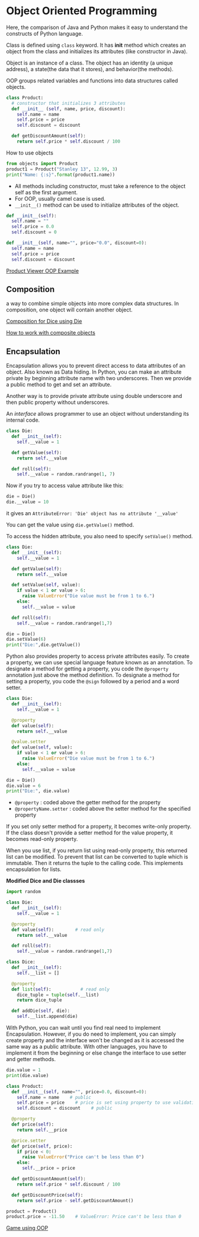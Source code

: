 # Object Oriented Programming

Here, the comparison of Java and Python makes it easy to understand the constructs of Python language.

Class is defined using `class` keyword. It has __init__ method which creates an object from the class and initializes its attributes (like constructor in Java).

Object is an instance of a class. The object has an identity (a unique address), a state(the data that it stores), and behavior(the methods).

OOP groups related variables and functions into data structures called objects.

```python
class Product:
  # constructor that initializes 3 attributes
  def __init__ (self, name, price, discount):
    self.name = name
    self.price = price
    self.discount = discount

  def getDiscountAmount(self):
    return self.price * self.discount / 100
```

How to use objects

```python
from objects import Product
product1 = Product("Stanley 13", 12.99, 3)
print("Name: {:s}".format(product1.name))
```

- All methods including constructor, must take a reference to the object self as the first argument.
- For OOP, usually camel case is used.
- `__init__()` method can be used to initialize attributes of the object.

```python
def __init__(self):
  self.name = ""
  self.price = 0.0
  self.discount = 0
```

```python
def __init__(self, name="", price="0.0", discount=0):
  self.name = name
  self.price = price
  self.discount = discount
```

[Product Viewer OOP Example](../examples/product_viewer.py)

## Composition

a way to combine simple objects into more complex data structures. In composition, one object will contain another object.

[Composition for Dice using Die](../examples/dice.py)

[How to work with composite objects](../examples/dice_roller.py)

## Encapsulation

Encapsulation allows you to prevent direct access to data attributes of an object. Also known as Data hiding.
In Python, you can make an attribute private by beginning attribute name with two underscores. Then we provide a public method to get and set an attribute.

Another way is to provide private attribute using double underscore and then public property without underscores.

An *interface* allows programmer to use an object without understanding its internal code.

```python
class Die:
  def __init__(self):
    self.__value = 1

  def getValue(self):
    return self.__value

  def roll(self):
    self.__value = random.randrange(1, 7)
```

Now if you try to access value attribute like this:

```python
die = Die()
die.__value = 10
```

it gives an `AttributeError: 'Die' object has no attribute '__value'`

You can get the value using `die.getValue()` method.

To access the hidden attribute, you also need to specify `setValue()` method.

```python
class Die:
  def __init__(self):
    self.__value = 1

  def getValue(self):
    return self.__value

  def setValue(self, value):
    if value < 1 or value > 6:
      raise ValueError("Die value must be from 1 to 6.")
    else:
      self.__value = value

  def roll(self):
    self.__value = random.randrange(1,7)
```

```python
die = Die()
die.setValue(6)
print("Die:",die.getValue())
```

Python also provides property to access private attributes easily. To create a property, we can use special language feature known as an annotation. To designate a method for getting a property, you code the `@property` annotation just above the method definition. To designate a method for setting a property, you code the `@sign` followed by a period and a word setter.

```python
class Die:
  def __init__(self):
    self.__value = 1

  @property
  def value(self):
    return self.__value

  @value.setter
  def value(self, value):
    if value < 1 or value > 6:
      raise ValueError("Die value must be from 1 to 6.")
    else:
      self.__value = value
```

```python
die = Die()
die.value = 6
print("Die:", die.value)
```

- `@property` : coded above the getter method for the property
- `@propertyName.setter` : coded above the setter method for the specified property

If you set only setter method for a property, it becomes write-only property. If the class doesn't provide a setter method for the value property, it becomes read-only property.

When you use list, if you return list using read-only property, this returned list can be modified. To prevent that list can be converted to tuple which is immutable. Then it returns the tuple to the calling code. This implements encapsulation for lists.

**Modified Dice and Die classses**

```python
import random

class Die:
  def __init__(self):
    self.__value = 1

  @property
  def value(self):        # read only
    return self.__value

  def roll(self):
    self.__value = random.randrange(1,7)

class Dice:
  def __init__(self):
    self.__list = []

  @property
  def list(self):           # read only
    dice_tuple = tuple(self.__list)
    return dice_tuple

  def addDie(self, die):
    self.__list.append(die)
```

With Python, you can wait until you find real need to implement Encapsulation. However, if you do need to implement, you can simply create property and the interface won't be changed as it is accessed the same way as a public attribute. With other languages, you have to implement it from the beginning or else change the interface to use setter and getter methods.

```python
die.value = 1
print(die.value)
```

```python
class Product:
  def __init__(self, name="", price=0.0, discount=0):
    self.name = name    # public
    self.price = price    # price is set using property to use validation in the setter method.
    self.discount = discount    # public

  @property
  def price(self):
    return self.__price

  @price.setter
  def price(self, price):
    if price < 0:
      raise ValueError("Price can't be less than 0")
    else:
      self.__price = price

  def getDiscountAmount(self):
    return self.price * self.discount / 100

  def getDiscountPrice(self):
    return self.price - self.getDiscountAmount()
```

```python
product = Product()
product.price = -11.50    # ValueError: Price can't be less than 0
```

[Game using OOP](../examples/pig_dice/pig_dice.py)
